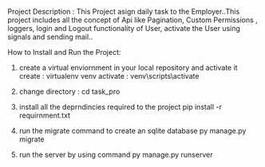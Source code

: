 Project Description : This Project asign daily task to the Employer..This project includes all the concept of Api like Pagination, Custom Permissions , loggers, login and Logout functionality of User, activate the User using signals and sending mail..

How to Install and Run the Project:

1) create a virtual enviornment in your local repository and activate it create : virtualenv venv activate : venv\scripts\activate

2) change directory : cd task_pro

3) install all the deprndincies required to the project pip install -r requirnment.txt

4) run the migrate command to create an sqlite database py manage.py migrate

5) run the server by using command py manage.py runserver